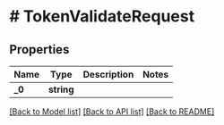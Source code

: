 # # TokenValidateRequest

## Properties

Name | Type | Description | Notes
------------ | ------------- | ------------- | -------------
**_0** | **string** |  |

[[Back to Model list]](../../README.md#models) [[Back to API list]](../../README.md#endpoints) [[Back to README]](../../README.md)
